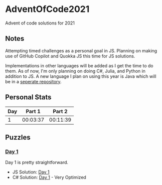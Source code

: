 # AdventOfCode2021
Advent of code solutions for 2021

## Notes
Attempting timed challenges as a personal goal in JS.
Planning on making use of GitHub Copilot and Quokka JS this time for JS solutions. 

Implementations in other languages will be added as I get the time to do them.
As of now, I'm only planning on doing C#, Julia, and Python in addition to JS. A new language I plan on using this year is Java which will be in a [seperate repository](https://github.com/adhokshaja/AdeventOfCode-Java).
## Personal Stats

| Day |Part 1|Part 2|
|--|-----|-----|
|1|00:03:37|00:11:39|




## Puzzles
### [Day 1](https://adventofcode.com/2021/day/1)
Day 1 is pretty straightforward.
- JS Solution: [Day 1](js/day1.js)
- C# Solution: [Day 1](cs/day1.cs) - Very Optimized